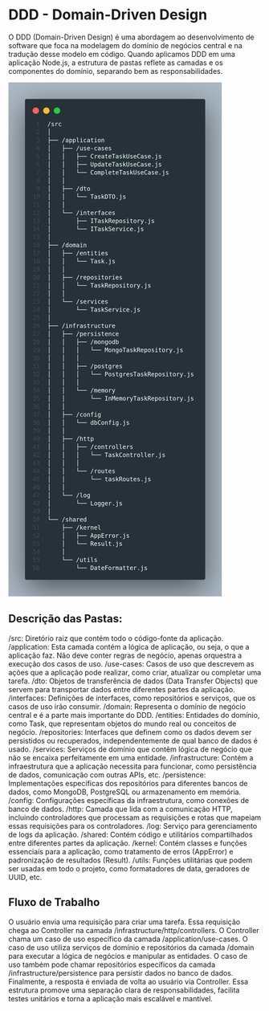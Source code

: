 # DDD - Domain-Driven Design
O DDD (Domain-Driven Design) é uma abordagem ao desenvolvimento de software que foca na modelagem do domínio de negócios central e na tradução desse modelo em código. Quando aplicamos DDD em uma aplicação Node.js, a estrutura de pastas reflete as camadas e os componentes do domínio, separando bem as responsabilidades.

<img src="./ddd-structure.png" />


## Descrição das Pastas:
/src: Diretório raiz que contém todo o código-fonte da aplicação.
/application: Esta camada contém a lógica de aplicação, ou seja, o que a aplicação faz. Não deve conter regras de negócio, apenas orquestra a execução dos casos de uso.
/use-cases: Casos de uso que descrevem as ações que a aplicação pode realizar, como criar, atualizar ou completar uma tarefa.
/dto: Objetos de transferência de dados (Data Transfer Objects) que servem para transportar dados entre diferentes partes da aplicação.
/interfaces: Definições de interfaces, como repositórios e serviços, que os casos de uso irão consumir.
/domain: Representa o domínio de negócio central e é a parte mais importante do DDD.
/entities: Entidades do domínio, como Task, que representam objetos do mundo real ou conceitos de negócio.
/repositories: Interfaces que definem como os dados devem ser persistidos ou recuperados, independentemente de qual banco de dados é usado.
/services: Serviços de domínio que contêm lógica de negócio que não se encaixa perfeitamente em uma entidade.
/infrastructure: Contém a infraestrutura que a aplicação necessita para funcionar, como persistência de dados, comunicação com outras APIs, etc.
/persistence: Implementações específicas dos repositórios para diferentes bancos de dados, como MongoDB, PostgreSQL ou armazenamento em memória.
/config: Configurações específicas da infraestrutura, como conexões de banco de dados.
/http: Camada que lida com a comunicação HTTP, incluindo controladores que processam as requisições e rotas que mapeiam essas requisições para os controladores.
/log: Serviço para gerenciamento de logs da aplicação.
/shared: Contém código e utilitários compartilhados entre diferentes partes da aplicação.
/kernel: Contém classes e funções essenciais para a aplicação, como tratamento de erros (AppError) e padronização de resultados (Result).
/utils: Funções utilitárias que podem ser usadas em todo o projeto, como formatadores de data, geradores de UUID, etc.

## Fluxo de Trabalho
O usuário envia uma requisição para criar uma tarefa. Essa requisição chega ao Controller na camada /infrastructure/http/controllers.
O Controller chama um caso de uso específico da camada /application/use-cases.
O caso de uso utiliza serviços de domínio e repositórios da camada /domain para executar a lógica de negócios e manipular as entidades.
O caso de uso também pode chamar repositórios específicos da camada /infrastructure/persistence para persistir dados no banco de dados.
Finalmente, a resposta é enviada de volta ao usuário via Controller.
Essa estrutura promove uma separação clara de responsabilidades, facilita testes unitários e torna a aplicação mais escalável e mantível.

